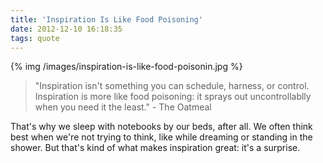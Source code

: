 ```yaml
---
title: 'Inspiration Is Like Food Poisoning'
date: 2012-12-10 16:18:35
tags: quote
---
```


{% img /images/inspiration-is-like-food-poisonin.jpg %}

> "Inspiration isn't something you can schedule, harness, or control. Inspiration is more like food poisoning: it sprays out uncontrollablly when you need it the least." - The Oatmeal

That's why we sleep with notebooks by our beds, after all. We often think best when we're not trying to think, like while dreaming or standing in the shower. But that's kind of what makes inspiration great: it's a surprise.
